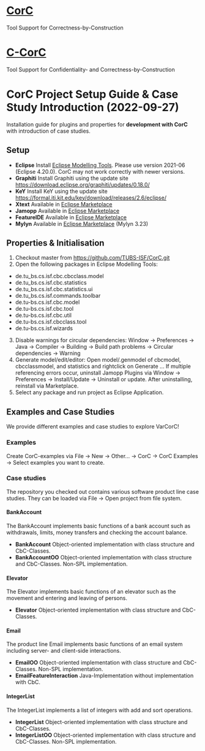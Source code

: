 # [CorC](https://github.com/TUBS-ISF/CorC/wiki)
Tool Support for Correctness-by-Construction

# [C-CorC](https://github.com/TUBS-ISF/CorC/wiki/CorC-for-Information-Flow)
Tool Support for Confidentiality- and Correctness-by-Construction

# CorC Project Setup Guide & Case Study Introduction (2022-09-27)
Installation guide for plugins and properties for **development with CorC** with introduction of case studies.
## Setup
* **Eclipse** Install [Eclipse Modelling Tools](https://www.eclipse.org/downloads/packages/release/2021-06/r). Please use version 2021-06 (Eclipse 4.20.0). CorC may not work correctly with newer versions.
* **Graphiti** Install Graphiti using the update site https://download.eclipse.org/graphiti/updates/0.18.0/
* **KeY** Install KeY using the update site https://formal.iti.kit.edu/key/download/releases/2.6/eclipse/
* **Xtext** Available in [Eclipse Marketplace](https://marketplace.eclipse.org/content/eclipse-xtext)
* **Jamopp** Available in [Eclipse Marketplace](https://marketplace.eclipse.org/content/jamopp)
* **FeatureIDE** Available in [Eclipse Marketplace](https://marketplace.eclipse.org/content/featureide)
* **Mylyn** Available in [Eclipse Marketplace](https://marketplace.eclipse.org/content/mylyn) (Mylyn 3.23)

## Properties & Initialisation
1. Checkout master from https://github.com/TUBS-ISF/CorC.git
2. Open the following packages in Eclipse Modelling Tools:
* de.tu_bs.cs.isf.cbc.cbcclass.model
* de.tu_bs.cs.isf.cbc.statistics
* de.tu_bs.cs.isf.cbc.statistics.ui
* de.tu_bs.cs.isf.commands.toolbar
* de.tu-bs.cs.isf.cbc.model
* de.tu-bs.cs.isf.cbc.tool
* de.tu-bs.cs.isf.cbc.util
* de.tu-bs.cs.isf.cbcclass.tool
* de.tu-bs.cs.isf.wizards

3. Disable warnings for circular dependencies: 
Window -> Preferences -> Java -> Compiler -> Building -> Build path problems -> Circular dependencies -> Warning
4. Generate model/edit/editor: Open model/.genmodel of cbcmodel, cbcclassmodel, and statistics and rightclick on Generate ... If multiple referencing errors occur, uninstall Jamopp Plugins via Window -> Preferences -> Install/Update -> Uninstall or update. After uninstalling, reinstall via Marketplace.
5. Select any package and run project as Eclipse Application.

## Examples and Case Studies
We provide different examples and case studies to explore VarCorC!
### Examples
Create CorC-examples via File -> New -> Other... -> CorC -> CorC Examples -> Select examples you want to create.
### Case studies
The repository you checked out contains various software product line case studies. They can be loaded via File -> Open project from file system. 
#### BankAccount
The BankAccount implements basic functions of a bank account such as withdrawals, limits, money transfers and checking the account balance.
* **BankAccount** Object-oriented implementation with class structure and CbC-Classes.
* **BankAccountOO** Object-oriented implementation with class structure and CbC-Classes. Non-SPL implementation.
#### Elevator
The Elevator implements basic functions of an elevator such as the movement and entering and leaving of persons.
* **Elevator** Object-oriented implementation with class structure and CbC-Classes.
#### Email
The product line Email implements basic functions of an email system including server- and client-side interactions.
* **EmailOO** Object-oriented implementation with class structure and CbC-Classes. Non-SPL implementation.
* **EmailFeatureInteraction** Java-Implementation without implementation with CbC.
#### IntegerList
The IntegerList implements a list of integers with add and sort operations.
* **IntegerList** Object-oriented implementation with class structure and CbC-Classes.
* **IntegerListOO** Object-oriented implementation with class structure and CbC-Classes. Non-SPL implementation.
